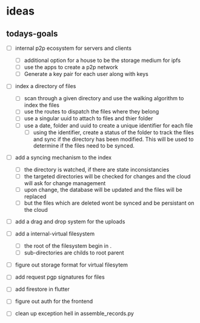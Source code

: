 # ideas

## todays-goals

- [ ] internal p2p ecosystem for servers and clients

  - [ ] additional option for a house to be the storage medium for ipfs
  - [ ] use the apps to create a p2p network
  - [ ] Generate a key pair for each user along with keys
- [ ] index a directory of files

  - [ ] scan through a given directory and use the walking algorithm to index the files
  - [ ] use the routes to dispatch the files where they belong
  - [ ] use a singular uuid to attach to files and thier folder
  - [ ] use a date, folder and uuid to create a unique identifier for each file
    - [ ] using the identifier, create a status of the folder to track the files and sync if the directory has been modified. This will be used to determine if the files need to be synced.
- [ ] add a syncing mechanism to the index

  - [ ] the directory is watched, if there are state inconsistancies
  - [ ] the targeted directories will be checked for changes and the cloud will ask for change management
  - [ ] upon change, the database will be updated and the files will be replaced
  - [ ] but the files which are deleted wont be synced and be persistant on the cloud
- [ ] add a drag and drop system for the uploads
- [ ] add a internal-virtual filesystem

  - [ ] the root of the filesystem begin in .
  - [ ] sub-directories are childs to root parent
- [ ] figure out storage format for virtual filesytem
- [ ] add request pgp signatures for files
- [ ] add firestore in flutter
- [ ] figure out auth for the frontend
- [ ] clean up exception hell in assemble_records.py
